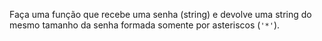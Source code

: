 Faça uma função que recebe uma senha (string) e devolve uma string do mesmo tamanho da senha formada somente por asteriscos (`'*'`).